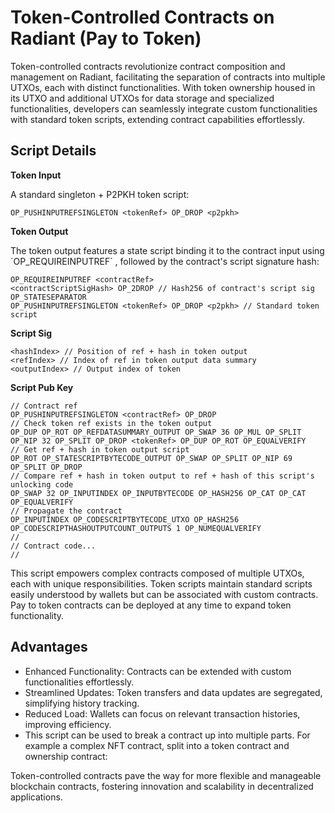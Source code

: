 # Token-Controlled Contracts on Radiant (Pay to Token)

Token-controlled contracts revolutionize contract composition and management on Radiant, facilitating the separation of contracts into multiple UTXOs, each with distinct functionalities. With token ownership housed in its UTXO and additional UTXOs for data storage and specialized functionalities, developers can seamlessly integrate custom functionalities with standard token scripts, extending contract capabilities effortlessly.

## Script Details <a href="#script-details" id="script-details"></a>

**Token Input**

A standard singleton + P2PKH token script:

```
OP_PUSHINPUTREFSINGLETON <tokenRef> OP_DROP <p2pkh>
```

**Token Output**

The token output features a state script binding it to the contract input using ´OP\_REQUIREINPUTREF´ , followed by the contract's script signature hash:

```
OP_REQUIREINPUTREF <contractRef>
<contractScriptSigHash> OP_2DROP // Hash256 of contract's script sig
OP_STATESEPARATOR
OP_PUSHINPUTREFSINGLETON <tokenRef> OP_DROP <p2pkh> // Standard token script
```

**Script Sig**

```
<hashIndex> // Position of ref + hash in token output
<refIndex> // Index of ref in token output data summary
<outputIndex> // Output index of token
```

**Script Pub Key**

```
// Contract ref
OP_PUSHINPUTREFSINGLETON <contractRef> OP_DROP
// Check token ref exists in the token output
OP_DUP OP_ROT OP_REFDATASUMMARY_OUTPUT OP_SWAP 36 OP_MUL OP_SPLIT OP_NIP 32 OP_SPLIT OP_DROP <tokenRef> OP_DUP OP_ROT OP_EQUALVERIFY
// Get ref + hash in token output script
OP_ROT OP_STATESCRIPTBYTECODE_OUTPUT OP_SWAP OP_SPLIT OP_NIP 69 OP_SPLIT OP_DROP
// Compare ref + hash in token output to ref + hash of this script's unlocking code
OP_SWAP 32 OP_INPUTINDEX OP_INPUTBYTECODE OP_HASH256 OP_CAT OP_CAT OP_EQUALVERIFY
// Propagate the contract
OP_INPUTINDEX OP_CODESCRIPTBYTECODE_UTXO OP_HASH256 OP_CODESCRIPTHASHOUTPUTCOUNT_OUTPUTS 1 OP_NUMEQUALVERIFY
//
// Contract code...
// 
```

This script empowers complex contracts composed of multiple UTXOs, each with unique responsibilities. Token scripts maintain standard scripts easily understood by wallets but can be associated with custom contracts. Pay to token contracts can be deployed at any time to expand token functionality.

## Advantages <a href="#advantages" id="advantages"></a>

* Enhanced Functionality: Contracts can be extended with custom functionalities effortlessly.
* Streamlined Updates: Token transfers and data updates are segregated, simplifying history tracking.
* Reduced Load: Wallets can focus on relevant transaction histories, improving efficiency.
* This script can be used to break a contract up into multiple parts. For example a complex NFT contract, split into a token contract and ownership contract:

Token-controlled contracts pave the way for more flexible and manageable blockchain contracts, fostering innovation and scalability in decentralized applications.

